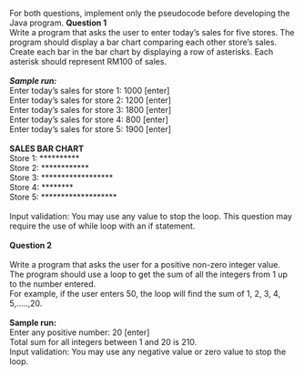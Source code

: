 For both questions, implement only the pseudocode before developing the Java program.
**Question 1**<br/>
Write a program that asks the user to enter today’s sales for five stores. The program should display a bar chart comparing each other store’s sales. Create each bar in the bar chart by displaying a row of asterisks. Each asterisk should represent RM100 of sales.<br/><br/>
_**Sample run:**_<br/>
Enter today’s sales for store 1: 1000 [enter]<br/>
Enter today’s sales for store 2: 1200 [enter]<br/>
Enter today’s sales for store 3: 1800 [enter]<br/>
Enter today’s sales for store 4: 800 [enter]<br/>
Enter today’s sales for store 5: 1900 [enter]<br/><br/>
**SALES BAR CHART**<br/>
Store 1: **********<br/>
Store 2: ************<br/>
Store 3: ******************<br/>
Store 4: ********<br/>
Store 5: *******************<br/><br/>
Input validation: You may use any value to stop the loop. This question may require the use of while loop with an if statement.<br/><br/>
**Question 2**<br/><br/>
Write a program that asks the user for a positive non-zero integer value. The program should use a loop to get the sum of all the integers from 1 up to the number entered. <br/>
For example, if the user enters 50, the loop will find the sum of 1, 2, 3, 4, 5,…..,20.<br/><br/>
**Sample run:**<br/>
Enter any positive number: 20 [enter]<br/>
Total sum for all integers between 1 and 20 is 210.<br/>
Input validation: You may use any negative value or zero value to stop the loop.<br/><br/>
<End of Questions>
